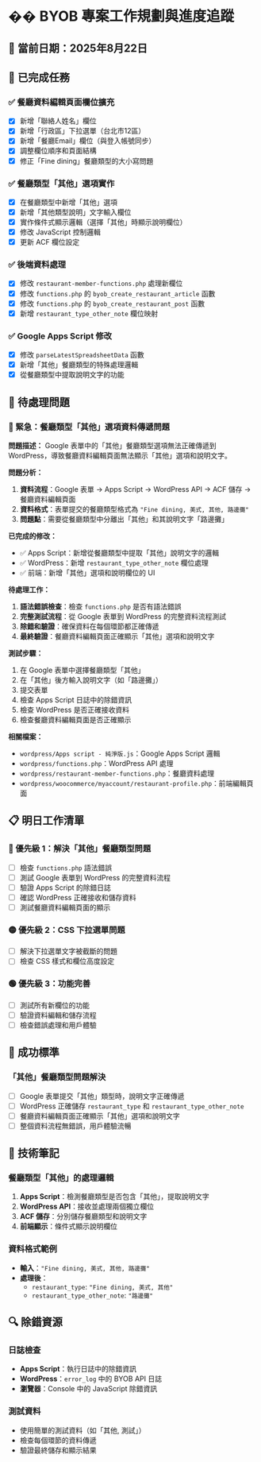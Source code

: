 # �� BYOB 專案工作規劃與進度追蹤

## 📅 當前日期：2025年8月22日

## 🚀 已完成任務

### ✅ 餐廳資料編輯頁面欄位擴充
- [x] 新增「聯絡人姓名」欄位
- [x] 新增「行政區」下拉選單（台北市12區）
- [x] 新增「餐廳Email」欄位（與登入帳號同步）
- [x] 調整欄位順序和頁面結構
- [x] 修正「Fine dining」餐廳類型的大小寫問題

### ✅ 餐廳類型「其他」選項實作
- [x] 在餐廳類型中新增「其他」選項
- [x] 新增「其他類型說明」文字輸入欄位
- [x] 實作條件式顯示邏輯（選擇「其他」時顯示說明欄位）
- [x] 修改 JavaScript 控制邏輯
- [x] 更新 ACF 欄位設定

### ✅ 後端資料處理
- [x] 修改 `restaurant-member-functions.php` 處理新欄位
- [x] 修改 `functions.php` 的 `byob_create_restaurant_article` 函數
- [x] 修改 `functions.php` 的 `byob_create_restaurant_post` 函數
- [x] 新增 `restaurant_type_other_note` 欄位映射

### ✅ Google Apps Script 修改
- [x] 修改 `parseLatestSpreadsheetData` 函數
- [x] 新增「其他」餐廳類型的特殊處理邏輯
- [x] 從餐廳類型中提取說明文字的功能

## 🔴 待處理問題

### 🚨 緊急：餐廳類型「其他」選項資料傳遞問題

**問題描述：**
Google 表單中的「其他」餐廳類型選項無法正確傳遞到 WordPress，導致餐廳資料編輯頁面無法顯示「其他」選項和說明文字。

**問題分析：**
1. **資料流程**：Google 表單 → Apps Script → WordPress API → ACF 儲存 → 餐廳資料編輯頁面
2. **資料格式**：表單提交的餐廳類型格式為 `"Fine dining, 美式, 其他, 路邊攤"`
3. **問題點**：需要從餐廳類型中分離出「其他」和其說明文字「路邊攤」

**已完成的修改：**
- ✅ Apps Script：新增從餐廳類型中提取「其他」說明文字的邏輯
- ✅ WordPress：新增 `restaurant_type_other_note` 欄位處理
- ✅ 前端：新增「其他」選項和說明欄位的 UI

**待處理工作：**
1. **語法錯誤檢查**：檢查 `functions.php` 是否有語法錯誤
2. **完整測試流程**：從 Google 表單到 WordPress 的完整資料流程測試
3. **除錯和驗證**：確保資料在每個環節都正確傳遞
4. **最終驗證**：餐廳資料編輯頁面正確顯示「其他」選項和說明文字

**測試步驟：**
1. 在 Google 表單中選擇餐廳類型「其他」
2. 在「其他」後方輸入說明文字（如「路邊攤」）
3. 提交表單
4. 檢查 Apps Script 日誌中的除錯資訊
5. 檢查 WordPress 是否正確接收資料
6. 檢查餐廳資料編輯頁面是否正確顯示

**相關檔案：**
- `wordpress/Apps script - 純淨版.js`：Google Apps Script 邏輯
- `wordpress/functions.php`：WordPress API 處理
- `wordpress/restaurant-member-functions.php`：餐廳資料處理
- `wordpress/woocommerce/myaccount/restaurant-profile.php`：前端編輯頁面

## 📋 明日工作清單

### 🔴 優先級 1：解決「其他」餐廳類型問題
- [ ] 檢查 `functions.php` 語法錯誤
- [ ] 測試 Google 表單到 WordPress 的完整資料流程
- [ ] 驗證 Apps Script 的除錯日誌
- [ ] 確認 WordPress 正確接收和儲存資料
- [ ] 測試餐廳資料編輯頁面的顯示

### 🟡 優先級 2：CSS 下拉選單問題
- [ ] 解決下拉選單文字被截斷的問題
- [ ] 檢查 CSS 樣式和欄位高度設定

### 🟢 優先級 3：功能完善
- [ ] 測試所有新欄位的功能
- [ ] 驗證資料編輯和儲存流程
- [ ] 檢查錯誤處理和用戶體驗

## 🎯 成功標準

### 「其他」餐廳類型問題解決
- [ ] Google 表單提交「其他」類型時，說明文字正確傳遞
- [ ] WordPress 正確儲存 `restaurant_type` 和 `restaurant_type_other_note`
- [ ] 餐廳資料編輯頁面正確顯示「其他」選項和說明文字
- [ ] 整個資料流程無錯誤，用戶體驗流暢

## 📝 技術筆記

### 餐廳類型「其他」的處理邏輯
1. **Apps Script**：檢測餐廳類型是否包含「其他」，提取說明文字
2. **WordPress API**：接收並處理兩個獨立欄位
3. **ACF 儲存**：分別儲存餐廳類型和說明文字
4. **前端顯示**：條件式顯示說明欄位

### 資料格式範例
- **輸入**：`"Fine dining, 美式, 其他, 路邊攤"`
- **處理後**：
  - `restaurant_type`: `"Fine dining, 美式, 其他"`
  - `restaurant_type_other_note`: `"路邊攤"`

## 🔍 除錯資源

### 日誌檢查
- **Apps Script**：執行日誌中的除錯資訊
- **WordPress**：`error_log` 中的 BYOB API 日誌
- **瀏覽器**：Console 中的 JavaScript 除錯資訊

### 測試資料
- 使用簡單的測試資料（如「其他, 測試」）
- 檢查每個環節的資料傳遞
- 驗證最終儲存和顯示結果